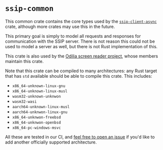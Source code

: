 # `ssip-common`

This common crate contains the core types used by the [`ssip-client-async`](https://github.com/odilia-app/ssip-client-async/) crate, although more crates may use this in the future.

This primary goal is simply to model all requests and responses for communication with the SSIP server.
There is not reason this could not be used to model a server as well, but there is not Rust implementation of this.

This crate is also used by the [Odilia screen reader project](https://github.com/odilia-app/), whose members maintain this crate.

Note that this crate can be compiled to many architectures: any Rust target that has `std` available should be able to compile this crate.
This includes:

* `x86_64-unknown-linux-gnu`
* `x86_64-unknown-linux-musl`
* `wasm32-unknown-unknwon`
* `wasm32-wasi`
* `aarch64-unknown-linux-musl`
* `aarch64-unknwon-linux-gnu`
* `x86_64-unknwon-freebsd`
* `x86_64-unknwon-openbsd`
* `x86_64-pc-windows-msvc`

All these are tested in our CI, and [feel free to open an issue](https://github.com/odilia-app/ssip-client-async/issues/) if you'd like to add another officially supported architecture.
